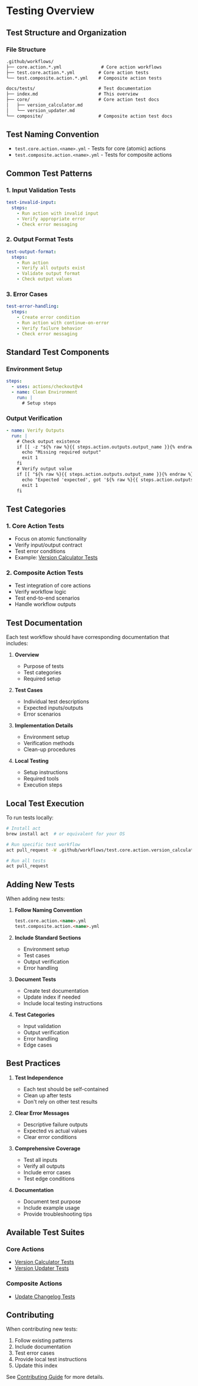 # Testing Overview

## Test Structure and Organization

### File Structure

```markdown
.github/workflows/
├── core.action.*.yml               # Core action workflows
├── test.core.action.*.yml         # Core action tests
└── test.composite.action.*.yml    # Composite action tests

docs/tests/                        # Test documentation
├── index.md                       # This overview
├── core/                          # Core action test docs
│   ├── version_calculator.md
│   └── version_updater.md
└── composite/                     # Composite action test docs
```

## Test Naming Convention

- `test.core.action.<name>.yml` - Tests for core (atomic) actions
- `test.composite.action.<name>.yml` - Tests for composite actions

## Common Test Patterns

### 1. Input Validation Tests

```yaml
test-invalid-input:
  steps:
    - Run action with invalid input
    - Verify appropriate error
    - Check error messaging
```

### 2. Output Format Tests

```yaml
test-output-format:
  steps:
    - Run action
    - Verify all outputs exist
    - Validate output format
    - Check output values
```

### 3. Error Cases

```yaml
test-error-handling:
  steps:
    - Create error condition
    - Run action with continue-on-error
    - Verify failure behavior
    - Check error messaging
```

## Standard Test Components

### Environment Setup

```yaml
steps:
  - uses: actions/checkout@v4
  - name: Clean Environment
    run: |
      # Setup steps
```

### Output Verification

```yaml
- name: Verify Outputs
  run: |
    # Check output existence
    if [[ -z "${% raw %}{{ steps.action.outputs.output_name }}{% endraw %}" ]]; then
      echo "Missing required output"
      exit 1
    fi
    # Verify output value
    if [[ "${% raw %}{{ steps.action.outputs.output_name }}{% endraw %}" != "expected" ]]; then
      echo "Expected 'expected', got '${% raw %}{{ steps.action.outputs.output_name }}{% endraw %}'"
      exit 1
    fi
```

## Test Categories

### 1. Core Action Tests

- Focus on atomic functionality
- Verify input/output contract
- Test error conditions
- Example: [Version Calculator Tests](core/version_calculator.md)

### 2. Composite Action Tests

- Test integration of core actions
- Verify workflow logic
- Test end-to-end scenarios
- Handle workflow outputs

## Test Documentation

Each test workflow should have corresponding documentation that includes:

1. **Overview**
    - Purpose of tests
    - Test categories
    - Required setup

2. **Test Cases**
    - Individual test descriptions
    - Expected inputs/outputs
    - Error scenarios

3. **Implementation Details**
    - Environment setup
    - Verification methods
    - Clean-up procedures

4. **Local Testing**
    - Setup instructions
    - Required tools
    - Execution steps

## Local Test Execution

To run tests locally:

```bash
# Install act
brew install act  # or equivalent for your OS

# Run specific test workflow
act pull_request -W .github/workflows/test.core.action.version_calculator.yml

# Run all tests
act pull_request
```

## Adding New Tests

When adding new tests:

1. **Follow Naming Convention**

   ```markdown
   test.core.action.<name>.yml
   test.composite.action.<name>.yml
   ```

2. **Include Standard Sections**
    - Environment setup
    - Test cases
    - Output verification
    - Error handling

3. **Document Tests**
    - Create test documentation
    - Update index if needed
    - Include local testing instructions

4. **Test Categories**
    - Input validation
    - Output verification
    - Error handling
    - Edge cases

## Best Practices

1. **Test Independence**
    - Each test should be self-contained
    - Clean up after tests
    - Don't rely on other test results

2. **Clear Error Messages**
    - Descriptive failure outputs
    - Expected vs actual values
    - Clear error conditions

3. **Comprehensive Coverage**
    - Test all inputs
    - Verify all outputs
    - Include error cases
    - Test edge conditions

4. **Documentation**
    - Document test purpose
    - Include example usage
    - Provide troubleshooting tips

## Available Test Suites

### Core Actions

- [Version Calculator Tests](core/version_calculator.md)
- [Version Updater Tests](core/version_updater.md)

### Composite Actions

- [Update Changelog Tests](composite/update_changelog.md)

## Contributing

When contributing new tests:

1. Follow existing patterns
2. Include documentation
3. Test error cases
4. Provide local test instructions
5. Update this index

See [Contributing Guide](../contributing.md) for more details.